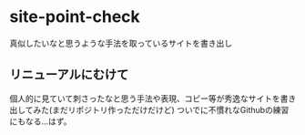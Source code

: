 # site-point-check
真似したいなと思うような手法を取っているサイトを書き出し

## リニューアルにむけて
個人的に見ていて刺さったなと思う手法や表現、コピー等が秀逸なサイトを書き出してみた(まだリポジトリ作っただけだけど)
ついでに不慣れなGithubの練習にもなる…はず。
